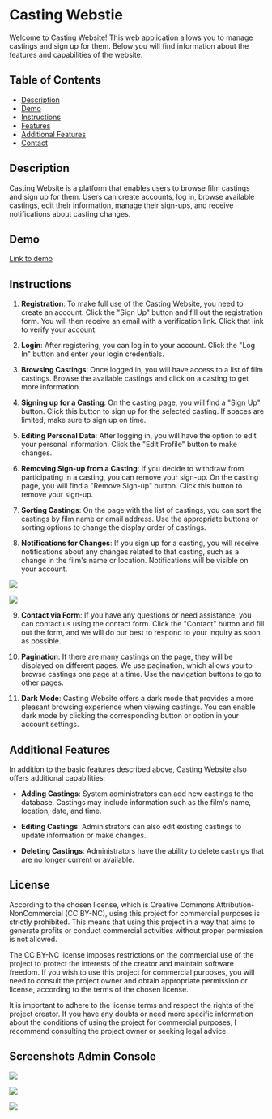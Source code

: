# Casting Webstie

Welcome to Casting Website! This web application allows you to manage castings and sign up for them. Below you will find information about the features and capabilities of the website.

## Table of Contents

- [Description](#description)
- [Demo](#demo)
- [Instructions](#instructions)
- [Features](#features)
- [Additional Features](#additional-features)
- [Contact](#Contact)

## Description

Casting Website is a platform that enables users to browse film castings and sign up for them. Users can create accounts, log in, browse available castings, edit their information, manage their sign-ups, and receive notifications about casting changes.

## Demo

[Link to demo](https://casting-appv1.onrender.com)

## Instructions

1. **Registration**: To make full use of the Casting Website, you need to create an account. Click the "Sign Up" button and fill out the registration form. You will then receive an email with a verification link. Click that link to verify your account.

2. **Login**: After registering, you can log in to your account. Click the "Log In" button and enter your login credentials.

3. **Browsing Castings**: Once logged in, you will have access to a list of film castings. Browse the available castings and click on a casting to get more information.

4. **Signing up for a Casting**: On the casting page, you will find a "Sign Up" button. Click this button to sign up for the selected casting. If spaces are limited, make sure to sign up on time.

5. **Editing Personal Data**: After logging in, you will have the option to edit your personal information. Click the "Edit Profile" button to make changes.

6. **Removing Sign-up from a Casting**: If you decide to withdraw from participating in a casting, you can remove your sign-up. On the casting page, you will find a "Remove Sign-up" button. Click this button to remove your sign-up.

7. **Sorting Castings**: On the page with the list of castings, you can sort the castings by film name or email address. Use the appropriate buttons or sorting options to change the display order of castings.

8. **Notifications for Changes**: If you sign up for a casting, you will receive notifications about any changes related to that casting, such as a change in the film's name or location. Notifications will be visible on your account.

![](https://iili.io/Hi9y5Rn.png)

![](https://iili.io/Hi9D4nV.png)


9. **Contact via Form**: If you have any questions or need assistance, you can contact us using the contact form. Click the "Contact" button and fill out the form, and we will do our best to respond to your inquiry as soon as possible.

10. **Pagination**: If there are many castings on the page, they will be displayed on different pages. We use pagination, which allows you to browse castings one page at a time. Use the navigation buttons to go to other pages.

11. **Dark Mode**: Casting Website offers a dark mode that provides a more pleasant browsing experience when viewing castings. You can enable dark mode by clicking the corresponding button or option in your account settings.


## Additional Features

In addition to the basic features described above, Casting Website also offers additional capabilities:

- **Adding Castings**: System administrators can add new castings to the database. Castings may include information such as the film's name, location, date, and time.

- **Editing Castings**: Administrators can also edit existing castings to update information or make changes.

- **Deleting Castings**: Administrators have the ability to delete castings that are no longer current or available.

## License

According to the chosen license, which is Creative Commons Attribution-NonCommercial (CC BY-NC), using this project for commercial purposes is strictly prohibited. This means that using this project in a way that aims to generate profits or conduct commercial activities without proper permission is not allowed.

The CC BY-NC license imposes restrictions on the commercial use of the project to protect the interests of the creator and maintain software freedom. If you wish to use this project for commercial purposes, you will need to consult the project owner and obtain appropriate permission or license, according to the terms of the chosen license.

It is important to adhere to the license terms and respect the rights of the project creator. If you have any doubts or need more specific information about the conditions of using the project for commercial purposes, I recommend consulting the project owner or seeking legal advice.
## Screenshots Admin Console




![](https://iili.io/Hi9boV2.png)

![](https://iili.io/Hi9bcoQ.png)

![](https://iili.io/Hi9bgJn.png)